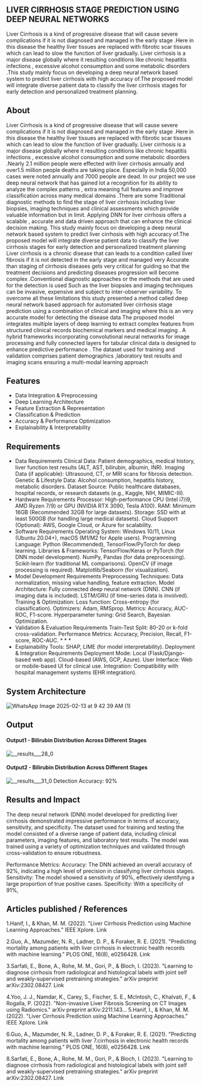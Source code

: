 ## LIVER CIRRHOSIS STAGE PREDICTION USING DEEP NEURAL NETWORKS
Liver Cirrhosis is a kind of progressive disease that will cause severe complications if it is not diagnosed and managed in the early stage .Here in this disease the healthy liver tissues are replaced with fibrotic scar tissues which can lead to slow the function of liver gradually. Liver cirrhosis is a major disease globally where it resulting conditions like chronic hepatitis infections , excessive alcohol consumption and some metabolic disorders .This study mainly focus on developing a deep neural network based system to predict liver cirrhosis with high accuracy of.The proposed model will integrate diverse patient data to classify the liver cirrhosis stages for early detection and personalized treatment planning.

## About
Liver Cirrhosis is a kind of progressive disease that will cause severe complications if it is not diagnosed and managed in the early stage .Here in this disease the healthy liver tissues are replaced with fibrotic scar tissues which can lead to slow the function of liver gradually. Liver cirrhosis is a major disease globally where it resulting conditions like chronic hepatitis infections , excessive alcohol consumption and some metabolic disorders .Nearly 2.1 million people were effected with liver cirrhosis annually and over1.5 million people deaths are taking place. Especially in India 50,000 cases were noted annually and 7000 people are dead. In our project we use deep neural network that has gained lot a recognition for its ability to analyze the complex patterns , extra meaning full features and improve classification across many medical domains .There are some Traditional diagnostic methods to find the stage of liver cirrhosis including liver biopsies, imaging techniques and clinical assessments which provide valuable information but in limit. Applying DNN for liver cirrhosis offers a scalable , accurate and data driven approach that can enhance the clinical decision making. This study mainly focus on developing a deep neural network based system to predict liver cirrhosis with high accuracy of.The proposed model will integrate diverse patient data to classify the liver cirrhosis stages for early detection and personalized treatment planning Liver cirrhosis is a chronic disease that can leads to a condition called liver fibrosis if it is not detected in the early stage and managed very Accurate than staging of cirrhosis diseases gets very critical for guiding so that the treatment decisions and predicting diseases progression will become complex .Conventional diagnostic approaches or the methods that are used for the detection is used Such as the liver biopsies and imaging techniques can be invasive, expensive and subject to inter-observer variability. To overcome all these limitations this study presented a method called deep neural network based approach for automated liver cirrhosis stage prediction using a combination of clinical and imaging where this is an very accurate model for detecting the disease data The proposed model integrates multiple layers of deep learning to extract complex features from structured clinical records biochemical markers and medical imaging . A hybrid frameworks incorporating convolutional neural networks for image processing and fully connected layers for tabular clinical data is designed to enhance predictive performance . The dataset used for training and validation comprises patient demographics ,laboratory test results and imaging scans ensuring a multi-modal learning approach
## Features
- Data Integration & Preprocessing
- Deep Learning Architecture
- Feature Extraction & Representation
- Classification & Prediction
- Accuracy & Performance Optimization
- Explainability & Interpretability

## Requirements
* Data Requirements Clinical Data: Patient demographics, medical history, liver function test results (ALT, AST, bilirubin, albumin, INR). Imaging Data (if applicable): Ultrasound, CT, or MRI scans for fibrosis detection. Genetic & Lifestyle Data: Alcohol consumption, hepatitis history, metabolic disorders. Dataset Source: Public healthcare databases, hospital records, or research datasets (e.g., Kaggle, NIH, MIMIC-III).
* Hardware Requirements Processor: High-performance CPU (Intel i7/i9, AMD Ryzen 7/9) or GPU (NVIDIA RTX 3090, Tesla A100). RAM: Minimum 16GB (Recommended 32GB for large datasets). Storage: SSD with at least 500GB (for handling large medical datasets). Cloud Support (Optional): AWS, Google Cloud, or Azure for scalability.
* Software Requirements Operating System: Windows 10/11, Linux (Ubuntu 20.04+), macOS (M1/M2 for Apple users). Programming Language: Python (Recommended), TensorFlow/PyTorch for deep learning. Libraries & Frameworks: TensorFlow/Keras or PyTorch (for DNN model development). NumPy, Pandas (for data preprocessing). Scikit-learn (for traditional ML comparisons). OpenCV (if image processing is required). Matplotlib/Seaborn (for visualization).
* Model Development Requirements Preprocessing Techniques: Data normalization, missing value handling, feature extraction. Model Architecture: Fully connected deep neural network (DNN). CNN (if imaging data is included). LSTM/GRU (if time-series data is involved). Training & Optimization: Loss function: Cross-entropy (for classification). Optimizers: Adam, RMSprop. Metrics: Accuracy, AUC-ROC, F1-score. Hyperparameter tuning: Grid Search, Bayesian Optimization.
* Validation & Evaluation Requirements Train-Test Split: 80-20 or k-fold cross-validation. Performance Metrics: Accuracy, Precision, Recall, F1-score, ROC-AUC. * * * 
* Explainability Tools: SHAP, LIME (for model interpretability).
Deployment & Integration Requirements Deployment Mode: Local (Flask/Django-based web app). Cloud-based (AWS, GCP, Azure). User Interface: Web or mobile-based UI for clinical use. Integration: Compatibility with hospital management systems (EHR integration).
## System Architecture


![WhatsApp Image 2025-02-13 at 9 42 39 AM (1)](https://github.com/user-attachments/assets/39bc71a8-235d-487b-b674-1f8aa951a201)

## Output


#### Output1 - Bilirubin Distribution Across Different Stages
![__results___28_0](https://github.com/user-attachments/assets/b2a080e4-ff29-4e66-b237-711a571fa040)



#### Output2 -  Bilirubin Distribution Across Different Stages

![__results___31_0](https://github.com/user-attachments/assets/2a64c9d0-f226-49a7-bee5-238795b5833e)
Detection Accuracy: 92%


## Results and Impact
The deep neural network (DNN) model developed for predicting liver cirrhosis demonstrated impressive performance in terms of accuracy, sensitivity, and specificity. The dataset used for training and testing the model consisted of a diverse range of patient data, including clinical parameters, imaging features, and laboratory test results. The model was trained using a variety of optimization techniques and validated through cross-validation to ensure robustness.

Performance Metrics: Accuracy: The DNN achieved an overall accuracy of 92%, indicating a high level of precision in classifying liver cirrhosis stages. Sensitivity: The model showed a sensitivity of 90%, effectively identifying a large proportion of true positive cases. Specificity: With a specificity of 91%,
## Articles published / References
1.Hanif, I., & Khan, M. M. (2022). "Liver Cirrhosis Prediction using Machine Learning Approaches." IEEE Xplore. Link

2.Guo, A., Mazumder, N. R., Ladner, D. P., & Foraker, R. E. (2021). "Predicting mortality among patients with liver cirrhosis in electronic health records with machine learning." PLOS ONE, 16(8), e0256428. Link

3.Sarfati, E., Bone, A., Rohe, M. M., Gori, P., & Bloch, I. (2023). "Learning to diagnose cirrhosis from radiological and histological labels with joint self and weakly-supervised pretraining strategies." arXiv preprint arXiv:2302.08427. Link

4.Yoo, J. J., Namdar, K., Carey, S., Fischer, S. E., McIntosh, C., Khalvati, F., & Rogalla, P. (2022). "Non-invasive Liver Fibrosis Screening on CT Images using Radiomics." arXiv preprint arXiv:2211.143… 5.Hanif, I., & Khan, M. M. (2022). "Liver Cirrhosis Prediction using Machine Learning Approaches." IEEE Xplore. Link

6.Guo, A., Mazumder, N. R., Ladner, D. P., & Foraker, R. E. (2021). "Predicting mortality among patients with liver 7.cirrhosis in electronic health records with machine learning." PLOS ONE, 16(8), e0256428. Link

8.Sarfati, E., Bone, A., Rohe, M. M., Gori, P., & Bloch, I. (2023). "Learning to diagnose cirrhosis from radiological and histological labels with joint self and weakly-supervised pretraining strategies." arXiv preprint arXiv:2302.08427. Link



